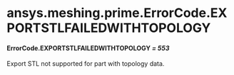 <a id="ansys-meshing-prime-errorcode-exportstlfailedwithtopology"></a>

# ansys.meshing.prime.ErrorCode.EXPORTSTLFAILEDWITHTOPOLOGY

<a id="ansys.meshing.prime.ErrorCode.EXPORTSTLFAILEDWITHTOPOLOGY"></a>

#### ErrorCode.EXPORTSTLFAILEDWITHTOPOLOGY *= 553*

Export STL not supported for part with topology data.

<!-- !! processed by numpydoc !! -->
